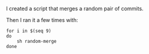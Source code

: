 I created a script that merges a random pair of commits.

Then I ran it a few times with:

    for i in $(seq 9)
    do
        sh random-merge
    done
